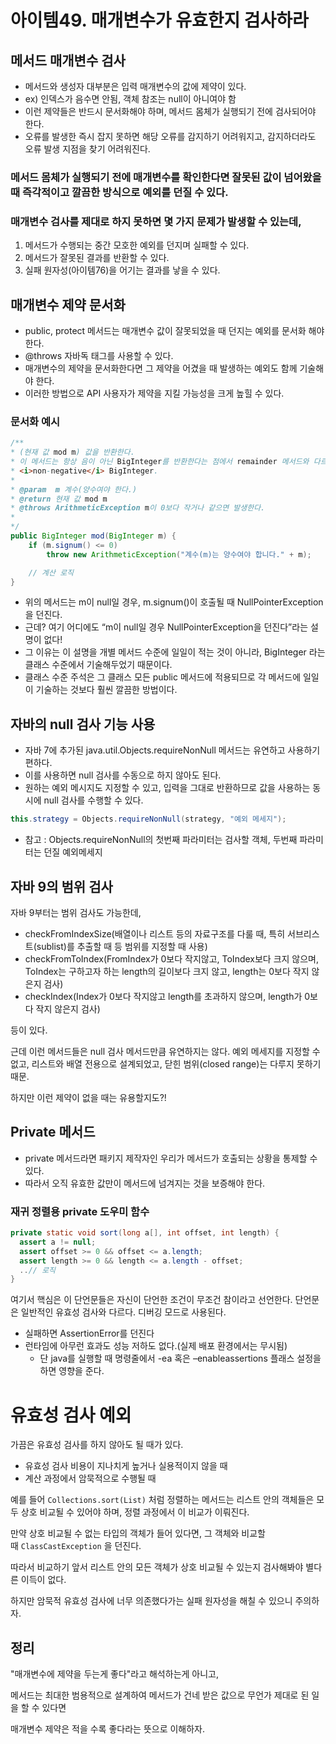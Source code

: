 # 아이템49. 매개변수가 유효한지 검사하라

## 메서드 매개변수 검사

- 메서드와 생성자 대부분은 입력 매개변수의 값에 제약이 있다.
- ex) 인덱스가 음수면 안됨, 객체 참조는 null이 아니여야 함
- 이런 제약들은 반드시 문서화해야 하며, 메서드 몸체가 실행되기 전에 검사되어야 한다.
- 오류를 발생한 즉시 잡지 못하면 해당 오류를 감지하기 어려워지고, 감지하더라도 오류 발생 지점을 찾기 어려워진다.

### 메서드 몸체가 실행되기 전에 매개변수를 확인한다면 잘못된 값이 넘어왔을 때 즉각적이고 깔끔한 방식으로 예외를 던질 수 있다.

### 매개변수 검사를 제대로 하지 못하면 몇 가지 문제가 발생할 수 있는데,

1. 메서드가 수행되는 중간 모호한 예외를 던지며 실패할 수 있다.
2. 메서드가 잘못된 결과를 반환할 수 있다.
3. 실패 원자성(아이템76)을 어기는 결과를 낳을 수 있다.

## 매개변수 제약 문서화

- public, protect 메서드는 매개변수 값이 잘못되었을 때 던지는 예외를 문서화 해야한다.
- @throws 자바독 태그를 사용할 수 있다.
- 매개변수의 제약을 문서화한다면 그 제약을 어겼을 때 발생하는 예외도 함께 기술해야 한다.
- 이러한 방법으로 API 사용자가 제약을 지킬 가능성을 크게 높힐 수 있다.

### 문서화 예시

```java
/**
* (현재 값 mod m) 값을 반환한다.
* 이 메서드는 항상 음이 아닌 BigInteger를 반환한다는 점에서 remainder 메서드와 다르다.
* <i>non-negative</i> BigInteger.
*
* @param  m 계수(양수여야 한다.)
* @return 현재 값 mod m
* @throws ArithmeticException m이 0보다 작거나 같으면 발생한다.
*
*/
public BigInteger mod(BigInteger m) {
    if (m.signum() <= 0)
        throw new ArithmeticException("계수(m)는 양수여야 합니다." + m);

    // 계산 로직
}
```

- 위의 메서드는 m이 null일 경우, m.signum()이 호출될 때 NullPointerException을 던진다.
- 근데? 여기 어디에도 “m이 null일 경우 NullPointerException을 던진다”라는 설명이 없다!
- 그 이유는 이 설명을 개별 메서드 수준에 일일이 적는 것이 아니라, BigInteger 라는 클래스 수준에서 기술해두었기 때문이다.
- 클래스 수준 주석은 그 클래스 모든 public 메서드에 적용되므로 각 메서드에 일일이 기술하는 것보다 훨씬 깔끔한 방법이다.

## 자바의 null 검사 기능 사용

- 자바 7에 추가된 java.util.Objects.requireNonNull 메서드는 유연하고 사용하기 편하다.
- 이를 사용하면 null 검사를 수동으로 하지 않아도 된다.
- 원하는 예외 메시지도 지정할 수 있고, 입력을 그대로 반환하므로 값을 사용하는 동시에 null 검사를 수행할 수 있다.

```java
this.strategy = Objects.requireNonNull(strategy, "예외 메세지");
```

- 참고 : Objects.requireNonNull의 첫번째 파라미터는 검사할 객체, 두번째 파라미터는 던질 예외메세지

## 자바 9의 범위 검사

자바 9부터는 범위 검사도 가능한데,

- checkFromIndexSize(배열이나 리스트 등의 자료구조를 다룰 때, 특히 서브리스트(sublist)를 추출할 때 등 범위를 지정할 때 사용)
- checkFromToIndex(FromIndex가 0보다 작지않고, ToIndex보다 크지 않으며, ToIndex는 구하고자 하는 length의 길이보다 크지 않고, length는 0보다 작지 않은지 검사)
- checkIndex(Index가 0보다 작지않고 length를 초과하지 않으며, length가 0보다 작지 않은지 검사)

등이 있다.

근데 이런 메서드들은 null 검사 메서드만큼 유연하지는 않다. 예외 메세지를 지정할 수 없고, 리스트와 배열 전용으로 설계되었고, 닫힌 범위(closed range)는 다루지 못하기 때문.

하지만 이런 제약이 없을 때는 유용할지도?!

## Private 메서드

- private 메서드라면 패키지 제작자인 우리가 메서드가 호출되는 상황을 통제할 수 있다.
- 따라서 오직 유효한 값만이 메서드에 넘겨지는 것을 보증해야 한다.

### 재귀 정렬용 private 도우미 함수

```java
private static void sort(long a[], int offset, int length) {
  assert a != null;
  assert offset >= 0 && offset <= a.length;
  assert length >= 0 && length <= a.length - offset;
  ..// 로직
}
```

여기서 핵심은 이 단언문들은 자신이 단언한 조건이 무조건 참이라고 선언한다. 단언문은 일반적인 유효성 검사와 다르다. 디버깅 모드로 사용된다.

- 실패하면 AssertionError를 던진다
- 런타임에 아무런 효과도 성능 저하도 없다.(실제 배포 환경에서는 무시됨)
    - 단 java를 실행할 때 명령줄에서 -ea 혹은 –enableassertions 플래스 설정을 하면 영향을 준다.

# **유효성 검사 예외**

가끔은 유효성 검사를 하지 않아도 될 때가 있다.

- 유효성 검사 비용이 지나치게 높거나 실용적이지 않을 때
- 계산 과정에서 암묵적으로 수행될 때

예를 들어 `Collections.sort(List)` 처럼 정렬하는 메서드는 리스트 안의 객체들은 모두 상호 비교될 수 있어야 하며, 정렬 과정에서 이 비교가 이뤄진다.

만약 상호 비교될 수 없는 타입의 객체가 들어 있다면, 그 객체와 비교할 때 `ClassCastException` 을 던진다.

따라서 비교하기 앞서 리스트 안의 모든 객체가 상호 비교될 수 있는지 검사해봐야 별다른 이득이 없다.

하지만 암묵적 유효성 검사에 너무 의존했다가는 실패 원자성을 해칠 수 있으니 주의하자.

## 정리

"매개변수에 제약을 두는게 좋다"라고 해석하는게 아니고, 

메서드는 최대한 범용적으로 설계하여 메서드가 건네 받은 값으로 무언가 제대로 된 일을 할 수 있다면

매개변수 제약은 적을 수록 좋다라는 뜻으로 이해하자.
